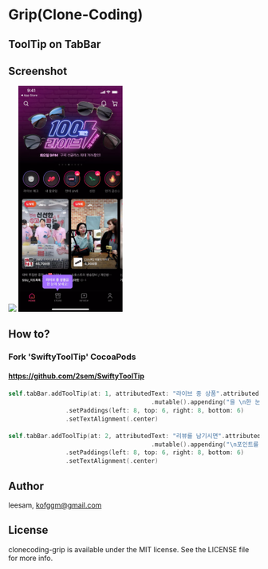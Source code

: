 # Grip(Clone-Coding)

## ToolTip on TabBar

## Screenshot
<img src="/screenshots/tabbar-tooltip.gif" width="209" >
<img src="/screenshots/tabbar-tooltip-original.png" width="209" >

## How to?

### Fork 'SwiftyToolTip' CocoaPods
#### <https://github.com/2sem/SwiftyToolTip>

```swift
self.tabBar.addToolTip(at: 1, attributedText: "라이브 중 상품".attributed(font: .boldSystemFont(ofSize: 16), foreground: .white)
                                        .mutable().appending("을 \n한 눈에 보세요!".attributed(font: .systemFont(ofSize: 16), foreground: .white)), backgroundColor: #colorLiteral(red: 0.5355995893, green: 0.3815141618, blue: 0.805349052, alpha: 1), gesture: .longPress, isEnabled: true)
                .setPaddings(left: 8, top: 6, right: 8, bottom: 6)
                .setTextAlignment(.center)

self.tabBar.addToolTip(at: 2, attributedText: "리뷰를 남기시면".attributed(font: .boldSystemFont(ofSize: 16), foreground: .white)
                                        .mutable().appending("\n포인트를 드립니다!".attributed(font: .systemFont(ofSize: 16), foreground: .white)), backgroundColor: #colorLiteral(red: 0.7450980544, green: 0.1568627506, blue: 0.07450980693, alpha: 1), gesture: .longPress, isEnabled: true)
                .setPaddings(left: 8, top: 6, right: 8, bottom: 6)
                .setTextAlignment(.center)
```

## Author

leesam, kofggm@gmail.com

## License

clonecoding-grip is available under the MIT license. See the LICENSE file for more info.

